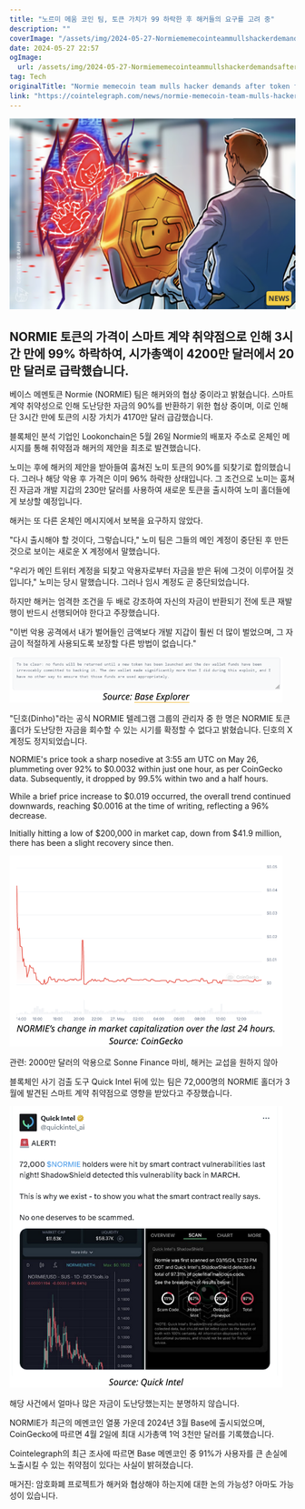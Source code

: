 ```yaml
---
title: "노르미 메움 코인 팀, 토큰 가치가 99 하락한 후 해커들의 요구를 고려 중"
description: ""
coverImage: "/assets/img/2024-05-27-Normiememecointeammullshackerdemandsaftertokenfalls99_thumbnail.png"
date: 2024-05-27 22:57
ogImage: 
  url: /assets/img/2024-05-27-Normiememecointeammullshackerdemandsaftertokenfalls99_thumbnail.png
tag: Tech
originalTitle: "Normie memecoin team mulls hacker demands after token falls 99%"
link: "https://cointelegraph.com/news/normie-memecoin-team-mulls-hacker-demands-after-token-falls-99"
---
```



![Normie Token Fall](/assets/img/2024-05-27-Normiememecointeammullshackerdemandsaftertokenfalls99_thumbnail.png)

## NORMIE 토큰의 가격이 스마트 계약 취약점으로 인해 3시간 만에 99% 하락하여, 시가총액이 4200만 달러에서 20만 달러로 급락했습니다.

베이스 메멘토큰 Normie (NORMIE) 팀은 해커와의 협상 중이라고 밝혔습니다. 스마트 계약 취약성으로 인해 도난당한 자금의 90%를 반환하기 위한 협상 중이며, 이로 인해 단 3시간 만에 토큰의 시장 가치가 4170만 달러 급감했습니다.

블록체인 분석 기업인 Lookonchain은 5월 26일 Normie의 배포자 주소로 온체인 메시지를 통해 취약점과 해커의 제안을 최초로 발견했습니다.

<div class="content-ad"></div>

노미는 후에 해커의 제안을 받아들여 훔쳐진 노미 토큰의 90%를 되찾기로 합의했습니다. 그러나 해당 악용 후 가격은 이미 96% 하락한 상태입니다. 그 조건으로 노미는 훔쳐진 자금과 개발 지갑의 230만 달러를 사용하여 새로운 토큰을 출시하여 노미 홀더들에게 보상할 예정입니다.

해커는 또 다른 온체인 메시지에서 보복을 요구하지 않았다.

"다시 출시해야 할 것이다, 그렇습니다," 노미 팀은 그들의 메인 계정이 중단된 후 만든 것으로 보이는 새로운 X 계정에서 말했습니다.

"우리가 메인 트위터 계정을 되찾고 악용자로부터 자금을 받은 뒤에 그것이 이루어질 것입니다," 노미는 당시 말했습니다. 그러나 임시 계정도 곧 중단되었습니다.

<div class="content-ad"></div>

하지만 해커는 엄격한 조건을 두 배로 강조하여 자신의 자금이 반환되기 전에 토큰 재발행이 반드시 선행되어야 한다고 주장했습니다.

"이번 악용 공격에서 내가 벌어들인 금액보다 개발 지갑이 훨씬 더 많이 벌었으며, 그 자금이 적절하게 사용되도록 보장할 다른 방법이 없습니다."

![Normiememecoin 팀 해커의 요구](/assets/img/2024-05-27-Normiememecointeammullshackerdemandsaftertokenfalls99_0.png)

"딘호(Dinho)"라는 공식 NORMIE 텔레그램 그룹의 관리자 중 한 명은 NORMIE 토큰 홀더가 도난당한 자금을 회수할 수 있는 시기를 확정할 수 없다고 밝혔습니다. 딘호의 X 계정도 정지되었습니다.

<div class="content-ad"></div>

NORMIE's price took a sharp nosedive at 3:55 am UTC on May 26, plummeting over 92% to $0.0032 within just one hour, as per CoinGecko data. Subsequently, it dropped by 99.5% within two and a half hours.

While a brief price increase to $0.019 occurred, the overall trend continued downwards, reaching $0.0016 at the time of writing, reflecting a 96% decrease.

Initially hitting a low of $200,000 in market cap, down from $41.9 million, there has been a slight recovery since then.

![Normie Memecoin Team Mulls Hacker Demands After Token Falls 99.1%](/assets/img/2024-05-27-Normiememecointeammullshackerdemandsaftertokenfalls99_1.png)

<div class="content-ad"></div>

관련: 2000만 달러의 악용으로 Sonne Finance 마비, 해커는 교섭을 원하지 않아

블록체인 사기 검출 도구 Quick Intel 뒤에 있는 팀은 72,000명의 NORMIE 홀더가 3월에 발견된 스마트 계약 취약점으로 영향을 받았다고 주장했습니다.

![이미지](/assets/img/2024-05-27-Normiememecointeammullshackerdemandsaftertokenfalls99_2.png)

해당 사건에서 얼마나 많은 자금이 도난당했는지는 분명하지 않습니다.

<div class="content-ad"></div>

NORMIE가 최근의 메멘코인 열풍 가운데 2024년 3월 Base에 출시되었으며, CoinGecko에 따르면 4월 2일에 최대 시가총액 1억 3천만 달러를 기록했습니다.

Cointelegraph의 최근 조사에 따르면 Base 메멘코인 중 91%가 사용자를 큰 손실에 노출시킬 수 있는 취약점이 있다는 사실이 밝혀졌습니다.

매거진: 암호화폐 프로젝트가 해커와 협상해야 하는지에 대한 논의 가능성? 아마도 가능성이 있습니다.